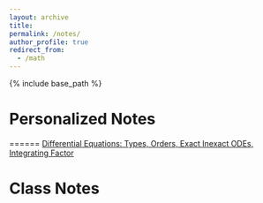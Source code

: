 ```yaml
---
layout: archive
title:
permalink: /notes/
author_profile: true
redirect_from:
  - /math
---
```

{% include base_path %}

# Personalized Notes
======
[Differential Equations: Types, Orders, Exact Inexact ODEs, Integrating Factor](https://samawatkhan.github.io/files/DifferentialequationsTypesExactInexactIF.pdf)


Class Notes
======
